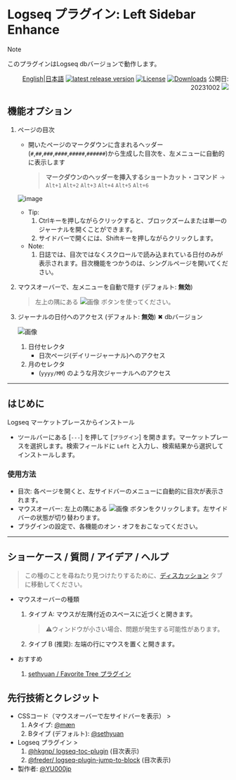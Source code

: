 # Logseq プラグイン: Left Sidebar Enhance 

> [!NOTE]
>このプラグインはLogseq dbバージョンで動作します。

<div align="right">
 
[English](https://github.com/YU000jp/logseq-plugin-left-sidebar-enhance)|[日本語](https://github.com/YU000jp/logseq-plugin-left-sidebar-enhance/blob/main/readme.ja.md) [![latest release version](https://img.shields.io/github/v/release/YU000jp/logseq-plugin-left-sidebar-enhance)](https://github.com/YU000jp/logseq-plugin-left-sidebar-enhance/releases)
[![License](https://img.shields.io/github/license/YU000jp/logseq-plugin-left-sidebar-enhance?color=blue)](https://github.com/YU000jp/logseq-plugin-left-sidebar-enhance/LICENSE)
[![Downloads](https://img.shields.io/github/downloads/YU000jp/logseq-plugin-left-sidebar-enhance/total.svg)](https://github.com/YU000jp/logseq-plugin-left-sidebar-enhance/releases)
 公開日: 20231002 <a href="https://www.buymeacoffee.com/yu000japan"><img src="https://img.buymeacoffee.com/button-api/?text=Buy me a pizza&emoji=🍕&slug=yu000japan&button_colour=FFDD00&font_colour=000000&font_family=Poppins&outline_colour=000000&coffee_colour=ffffff" /></a>
 </div>

## 機能オプション

1. ページの目次
   - 開いたページのマークダウンに含まれるヘッダー(`#`,`##`,`###`,`####`,`#####`,`######`)から生成した目次を、左メニューに自動的に表示します
     > **マークダウンのヘッダーを挿入するショートカット・コマンド** -> `Alt+1` `Alt+2` `Alt+3` `Alt+4` `Alt+5` `Alt+6`

   ![image](https://github.com/YU000jp/logseq-plugin-left-sidebar-enhance/assets/111847207/d5da0ec4-41cc-4c17-ae1b-9853fd040661)

   - Tip:
     1. Ctrlキーを押しながらクリックすると、ブロックズームまたは単一のジャーナルを開くことができます。
     1. サイドバーで開くには、Shiftキーを押しながらクリックします。
   - Note:
     1. 日誌では、目次ではなくスクロールで読み込まれている日付のみが表示されます。目次機能をつかうのは、シングルページを開いてください。

1. マウスオーバーで、左メニューを自動で隠す (デフォルト: **無効**)
   > 左上の隅にある ![画像](https://github.com/YU000jp/logseq-plugin-left-sidebar-enhance/assets/111847207/8e3efccf-27e9-4332-b431-9765a69463a9) ボタンを使ってください。

1. ジャーナルの日付へのアクセス (デフォルト: **無効**) ✖ dbバージョン

   ![画像](https://github.com/YU000jp/logseq-plugin-left-sidebar-enhance/assets/111847207/ec42967a-4c66-4d02-9765-782772dbb18e)

   1. 日付セレクタ
      - 日次ページ(デイリージャーナル)へのアクセス
   1. 月のセレクタ
      -  (`yyyy/MM`) のような月次ジャーナルへのアクセス

---

## はじめに

Logseq マーケットプレースからインストール

- ツールバーにある [`---`] を押して [`プラグイン`] を開きます。マーケットプレースを選択します。検索フィールドに `Left` と入力し、検索結果から選択してインストールします。

### 使用方法

- 目次: 各ページを開くと、左サイドバーのメニューに自動的に目次が表示されます。
- マウスオーバー: 左上の隅にある ![画像](https://github.com/YU000jp/logseq-plugin-left-sidebar-enhance/assets/111847207/8e3efccf-27e9-4332-b431-9765a69463a9) ボタンをクリックします。左サイドバーの状態が切り替わります。
- プラグインの設定で、各機能のオン・オフをおこなってください。

---

## ショーケース / 質問 / アイデア / ヘルプ

> この種のことを尋ねたり見つけたりするために、[ディスカッション](https://github.com/YU000jp/logseq-plugin-left-sidebar-enhance/discussions) タブに移動してください。

- マウスオーバーの種類
  1. タイプ A: マウスが左隅付近のスペースに近づくと開きます。
     > ⚠️ウィンドウが小さい場合、問題が発生する可能性があります。
  1. タイプ B (推奨): 左端の行にマウスを置くと開きます。

- おすすめ
  1. [sethyuan / Favorite Tree プラグイン](https://github.com/sethyuan/logseq-plugin-favorite-tree)

## 先行技術とクレジット

- CSSコード（マウスオーバーで左サイドバーを表示） >
  1. Aタイプ: [@mæn](https://discord.com/channels/725182569297215569/775936939638652948/1155251493486727338)
  1. Bタイプ (デフォルト): [@sethyuan](https://github.com/YU000jp/logseq-plugin-left-sidebar-enhance/issues/1#issue-1910716211)
- Logseq プラグイン >
  1. [@hkgnp/ logseq-toc-plugin](https://github.com/hkgnp/logseq-toc-plugin/) (目次表示)
  1. [@freder/ logseq-plugin-jump-to-block](https://github.com/freder/logseq-plugin-jump-to-block/) (目次表示)
- 製作者: [@YU000jp](https://github.com/YU000jp)

